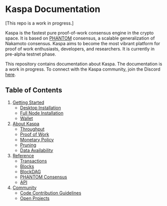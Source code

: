 # Kaspa Documentation

[This repo is a work in progress.]

Kaspa is the fastest pure proof-of-work consensus engine in the crypto space. It is based on [PHANTOM](https://eprint.iacr.org/2018/104.pdf) consensus, a scalable generalization of Nakamoto consensus. Kaspa aims to become the most vibrant platform for proof of work enthusiasts, developers, and researchers. It is currently in pre-alpha testnet phase.

This repository contains documentation about Kaspa. The documentation is a work in progress. To connect with the Kaspa community, join the Discord [here](https://discord.gg/QBKmJyt).

## Table of Contents

1. [Getting Started](/Getting%20Started)
    * [Desktop Installation](Getting%20Started/Desktop%20Installation.md)
    * [Full Node Installation](Getting%20Started/Full%20Node%20Installation.md)
    * [Wallet](Getting%20Started/Wallet.md)
2. [About Kaspa](/About%20Kaspa)
    * [Throughput](About%20Kaspa/Throughput.md)
    * [Proof of Work](About%20Kaspa/Proof%20of%20Work.md)
    * [Monetary Policy](About%20Kaspa/Monetary%20Policy.md)
    * [Pruning](About%20Kaspa/Pruning.md)
    * [Data Availability](About%20Kaspa/Data%20Availability.md)
3. [Reference](/Reference)
    * [Transactions](Reference/Transactions.md)
    * [Blocks](Reference/Blocks.md)
    * [BlockDAG](Reference/BlockDAG.md)
    * [PHANTOM Consensus](Reference/PHANTOM%20Consensus.md)
    * [API](Reference/API)
4. [Community](/Community)
    * [Code Contribution Guidelines](Community/Code%20Contribution%20Guide.md)
    * [Open Projects](Community/Open%20Projects.md)

